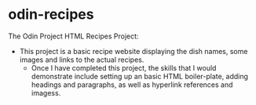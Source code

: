 # odin-recipes
The Odin Project
HTML Recipes Project: 
- This project is a basic recipe website displaying the dish names, some images and links to the actual recipes. 
  - Once I have completed this project, the skills that I would demonstrate include setting up an basic HTML boiler-plate, adding headings and paragraphs, as well as hyperlink references and imagess. 

